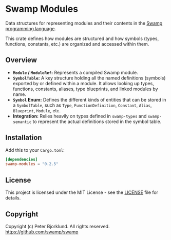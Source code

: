 # Swamp Modules

Data structures for representing modules and their contents in the [Swamp programming language](https://swamp-lang.org).

This crate defines how modules are structured and how symbols (types, functions, constants, etc.) are organized and accessed within them.

## Overview

*   **`Module` / `ModuleRef`:** Represents a compiled Swamp module.
*   **`SymbolTable`:** A key structure holding all the named definitions (symbols) exported by or defined within a module. It allows looking up types, functions, constants, aliases, type blueprints, and linked modules by name.
*   **`Symbol` Enum:** Defines the different kinds of entities that can be stored in a `SymbolTable`, such as `Type`, `FunctionDefinition`, `Constant`, `Alias`, `Blueprint`, `Module`, etc.
*   **Integration:** Relies heavily on types defined in `swamp-types` and `swamp-semantic` to represent the actual definitions stored in the symbol table.

## Installation

Add this to your `Cargo.toml`:

```toml
[dependencies]
swamp-modules = "0.2.5"
```

## License

This project is licensed under the MIT License - see the [LICENSE](LICENSE) file for details.

## Copyright

Copyright (c) Peter Bjorklund. All rights reserved. https://github.com/swamp/swamp
